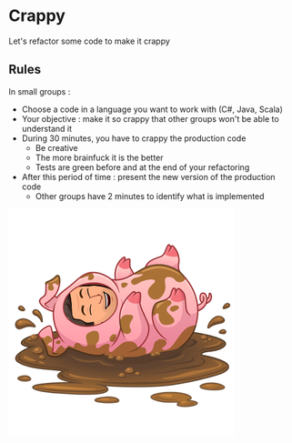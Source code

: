 # Crappy
Let's refactor some code to make it crappy

## Rules
In small groups :
* Choose a code in a language you want to work with (C#, Java, Scala)
* Your objective : make it so crappy that other groups won't be able to understand it
* During 30 minutes, you have to crappy the production code
  * Be creative
  * The more brainfuck it is the better
  * Tests are green before and at the end of your refactoring
* After this period of time : present the new version of the production code
  * Other groups have 2 minutes to identify what is implemented

![Crappy icon](img/crappy.png)
